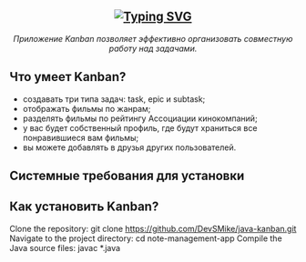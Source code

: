 <h2 align="center">
  <a href="https://git.io/typing-svg"><img src="https://readme-typing-svg.demolab.com?font=Pixelify+Sans&size=40&pause=1000&color=539A28&center=true&vCenter=true&random=false&width=435&lines=KANBAN" alt="Typing SVG" /></a>
</h2>

<p align="center"><i>Приложение Kanban позволяет эффективно организовать совместную работу над задачами.</i></p>

<div style="text-align: center;">

</div>

## Что умеет Kanban?

- создавать три типа задач: task, epic и subtask;
- отображать фильмы по жанрам;
- разделять фильмы по рейтингу Ассоциации кинокомпаний;
- у вас будет собственный профиль, где будут храниться все понравившиеся вам фильмы;
- вы можете добавлять в друзья других пользователей.

## Системные требования для установки 



## Как установить Kanban?

Clone the repository: git clone https://github.com/DevSMike/java-kanban.git
Navigate to the project directory: cd note-management-app
Compile the Java source files: javac *.java
